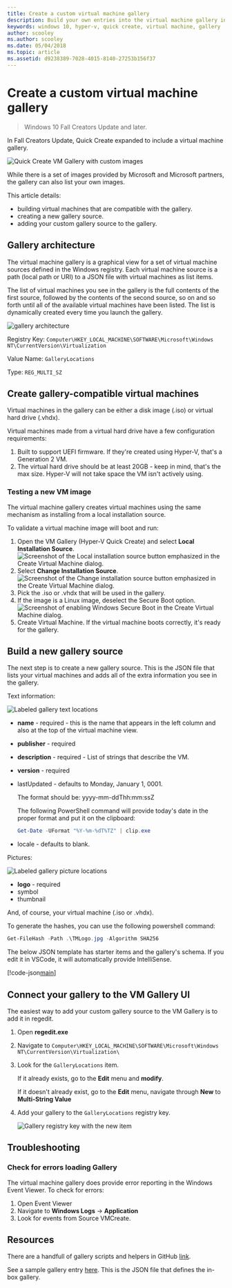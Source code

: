 ```yaml
---
title: Create a custom virtual machine gallery
description: Build your own entries into the virtual machine gallery in Windows 10 Creators Update and later.
keywords: windows 10, hyper-v, quick create, virtual machine, gallery
author: scooley
ms.author: scooley
ms.date: 05/04/2018
ms.topic: article
ms.assetid: d9238389-7028-4015-8140-27253b156f37
---
```

# Create a custom virtual machine gallery

> Windows 10 Fall Creators Update and later.

In Fall Creators Update, Quick Create expanded to include a virtual machine gallery.

![Quick Create VM Gallery with custom images](media/vmgallery.png)

While there is a set of images provided by Microsoft and Microsoft partners, the gallery can also list your own images.

This article details:

* building virtual machines that are compatible with the gallery.
* creating a new gallery source.
* adding your custom gallery source to the gallery.

## Gallery architecture

The virtual machine gallery is a graphical view for a set of virtual machine sources defined in the Windows registry.  Each virtual machine source is a path (local path or URI) to a JSON file with virtual machines as list items.

The list of virtual machines you see in the gallery is the full contents of the first source, followed by the contents of the second source, so on and so forth until all of the available virtual machines have been listed.  The list is dynamically created every time you launch the gallery.

![gallery architecture](media/vmgallery-architecture.png)

Registry Key: `Computer\HKEY_LOCAL_MACHINE\SOFTWARE\Microsoft\Windows NT\CurrentVersion\Virtualization`

Value Name: `GalleryLocations`

Type: `REG_MULTI_SZ`

## Create gallery-compatible virtual machines

Virtual machines in the gallery can be either a disk image (.iso) or virtual hard drive (.vhdx).

Virtual machines made from a virtual hard drive have a few configuration requirements:

1. Built to support UEFI firmware. If they're created using Hyper-V, that's a Generation 2 VM.
1. The virtual hard drive should be at least 20GB - keep in mind, that's the max size.  Hyper-V will not take space the VM isn't actively using.

### Testing a new VM image

The virtual machine gallery creates virtual machines using the same mechanism as installing from a local installation source.

To validate a virtual machine image will boot and run:

1. Open the VM Gallery (Hyper-V Quick Create) and select **Local Installation Source**.
  ![Screenshot of the Local installation source button emphasized in the Create Virtual Machine dialog.](media/use-local-source.png)
1. Select **Change Installation Source**.
  ![Screenshot of the Change installation source button emphasized in the Create Virtual Machine dialog.](media/change-source.png)
1. Pick the .iso or .vhdx that will be used in the gallery.
1. If the image is a Linux image, deselect the Secure Boot option.
  ![Screenshot of enabling Windows Secure Boot in the Create Virtual Machine dialog.](media/toggle-secure-boot.png)
1. Create Virtual Machine.  If the virtual machine boots correctly, it's ready for the gallery.

## Build a new gallery source

The next step is to create a new gallery source.  This is the JSON file that lists your virtual machines and adds all of the extra information you see in the gallery.

Text information:

![Labeled gallery text locations](media/gallery-text.png)

* **name** - required - this is the name that appears in the left column and also at the top of the virtual machine view.
* **publisher** - required
* **description** - required - List of strings that describe the VM.
* **version** - required
* lastUpdated - defaults to Monday, January 1, 0001.

  The format should be: yyyy-mm-ddThh:mm:ssZ

  The following PowerShell command will provide today's date in the proper format and put it on the clipboard:

  ``` PowerShell
  Get-Date -UFormat "%Y-%m-%dT%TZ" | clip.exe
  ```

* locale - defaults to blank.

Pictures:

![Labeled gallery picture locations](media/gallery-pictures.png)

* **logo** - required
* symbol
* thumbnail

And, of course, your virtual machine (.iso or .vhdx).

To generate the hashes, you can use the following powershell command:

  ``` PowerShell
  Get-FileHash -Path .\TMLogo.jpg -Algorithm SHA256
  ```

The below JSON template has starter items and the gallery's schema.  If you edit it in VSCode, it will automatically provide IntelliSense.

[!code-json[main](../../../hyperv-tools/vmgallery/vm-gallery-template.json)]

## Connect your gallery to the VM Gallery UI

The easiest way to add your custom gallery source to the VM Gallery is to add it in regedit.

1. Open **regedit.exe**
1. Navigate to `Computer\HKEY_LOCAL_MACHINE\SOFTWARE\Microsoft\Windows NT\CurrentVersion\Virtualization\`
1. Look for the `GalleryLocations` item.

    If it already exists, go to the **Edit** menu and **modify**.

    If it doesn't already exist, go to the **Edit** menu, navigate through **New** to **Multi-String Value**

1. Add your gallery to the `GalleryLocations` registry key.

    ![Gallery registry key with the new item](media/new-gallery-uri.png)

## Troubleshooting

### Check for errors loading Gallery

The virtual machine gallery does provide error reporting in the Windows Event Viewer.  To check for errors:

1. Open Event Viewer
1. Navigate to **Windows Logs** -> **Application**
1. Look for events from Source VMCreate.

## Resources

There are a handfull of gallery scripts and helpers in GitHub [link](https://github.com/MicrosoftDocs/Virtualization-Documentation/tree/live/hyperv-tools/vmgallery).

See a sample gallery entry [here](https://go.microsoft.com/fwlink/?linkid=851584).  This is the JSON file that defines the in-box gallery.
